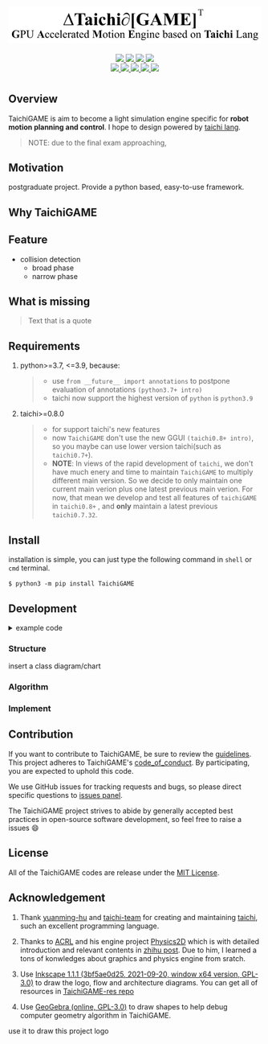 <div align="center">
<!-- Title: -->
  <img src="https://raw.githubusercontent.com/maksyuki/TaichiGAME-res/main/logo.png" />
  <br />
  <br />
<!-- Labels: -->
  <!-- First row: -->

  <a href="https://github.com/maksyuki/TaichiGAME/actions">
    <img src="https://img.shields.io/github/workflow/status/maksyuki/TaichiGAME/unit-test/main?label=unit-test&logo=github&style=flat-square">
  </a>
  <a href="https://app.codecov.io/gh/maksyuki/TaichiGAME/">
    <img src="https://img.shields.io/codecov/c/github/maksyuki/TaichiGAME/main?logo=codecov&style=flat-square">
  </a>
  <a href="https://github.com/maksyuki/TaichiGAME">
    <img src="https://img.shields.io/pypi/v/numpy?logo=pypi&style=flat-square">
  </a>
  <a href="https://github.com/maksyuki/TaichiGAME">
    <img src="https://img.shields.io/pypi/pyversions/numpy?logo=python&style=flat-square">
  </a>
  <!-- Second row: -->
  <br>

  <a href="https://github.com/maksyuki/TaichiGAME">
    <img src="https://img.shields.io/github/license/maksyuki/TaichiGAME?color=brightgreen&logo=github&style=flat-square">
  </a>
  <a href="https://github.com/maksyuki/TaichiGAME">
    <img src="https://img.shields.io/tokei/lines/github/maksyuki/TaichiGAME?style=flat-square">
  </a>
  <a href="https://github.com/google/yapf">
    <img src="https://img.shields.io/badge/code%20style-yapf-red?style=flat-square">
  </a>
  <a href="https://github.com/PyCQA">
    <img src="https://img.shields.io/badge/static%20checker-pylint%20pycodestyle-red?style=flat-square">
  </a>
  <a href="https://github.com/maksyuki/TaichiGAME/blob/main/CONTRIBUTING.md">
    <img src="https://img.shields.io/badge/contribution-welcome-brightgreen?style=flat-square">
  </a>
<!-- Short description: -->

  <h1></h1>
</div>


## Overview
TaichiGAME is aim to become a light simulation engine specific for **robot motion planning and control**. I hope to design powered by [taichi lang](https://github.com/taichi-dev/taichi).
> NOTE: due to the final exam approaching, 

## Motivation
postgraduate project. Provide a python based, easy-to-use framework. 
## Why TaichiGAME

## Feature

- collision detection
  - broad phase
  - narrow phase

## What is missing

> Text that is a quote

## Requirements
1. python>=3.7, <=3.9, because:
   > - use `from __future__ import annotations` to postpone evaluation of annotations `(python3.7+ intro)`
   > - taichi now support the highest version of `python` is `python3.9`

2. taichi>=0.8.0
    > - for support taichi's new features
    > - now `TaichiGAME` don't use the new GGUI `(taichi0.8+ intro)`, so you maybe can use lower version taichi(such as `taichi0.7+`).
    > - **NOTE**: In views of the rapid development of `taichi`, we don't have much enery and time to maintain `TaichiGAME` to multiply different main version. So we decide to only maintain one current main verion plus one latest previous main verion. For now, that mean we develop and test all features of `taichiGAME` in `taichi0.8+` , and **only** maintain a latest previous `taichi0.7.32`.

## Install

installation is simple, you can just type the following command in `shell` or `cmd` terminal.
```shell
$ python3 -m pip install TaichiGAME
```

## Development
<details><summary>example code</summary>
<p>

#### We can hide anything, even code!

    ```ruby
      puts "Hello World"
    ```

</p>
</details>

### Structure
insert a class diagram/chart
### Algorithm
### Implement
## Contribution
If you want to contribute to TaichiGAME, be sure to review the [guidelines](CONTRIBUTING.md). This project adheres to TaichiGAME's [code_of_conduct](CODE_OF_CONDUCT.md). By participating, you are expected to uphold this code.

We use GitHub issues for tracking requests and bugs, so please direct specific questions to [issues panel](https://github.com/maksyuki/TaichiGAME/issues).

The TaichiGAME project strives to abide by generally accepted best practices in open-source software development, so feel free to raise a issues :smile:

## License
All of the TaichiGAME codes are release under the [MIT License](LICENSE).

## Acknowledgement
1. Thank [yuanming-hu](https://github.com/yuanming-hu) and [taichi-team](https://github.com/taichi-dev) for creating and maintaining [taichi](https://github.com/taichi-dev/taichi), such an excellent programming language.
2. Thanks to [ACRL](https://github.com/AngryAccelerated) and his engine project [Physics2D](https://github.com/AngryAccelerated/Physics2D) which is with detailed introduction and relevant contents in [zhihu post](https://www.zhihu.com/people/acrl/posts). Due to him, I learned a tons of konwledges about graphics and physics engine from sratch.
3. Use [Inkscape 1.1.1 (3bf5ae0d25, 2021-09-20, window x64 version, GPL-3.0)](https://inkscape.org/) to draw the logo, flow and architecture diagrams. You can get all of resources in [TaichiGAME-res repo](https://github.com/maksyuki/TaichiGAME-res)

4. Use [GeoGebra (online, GPL-3.0)](https://www.geogebra.org/) to draw shapes to help debug computer geometry algorithm in TaichiGAME.

use it to draw this project logo


[^1]: _Foundations of Physically Based Modeling and Animation_ By Donald H. House, John C. Keyser
[^2]:


